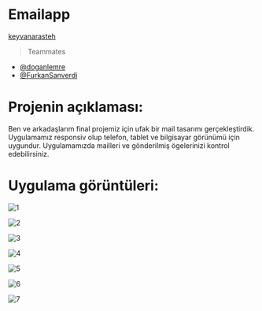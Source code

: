 # Emailapp

[keyvanarasteh](https://github.com/keyvanarasteh)

> Teammates
 - [@doganlemre](https://github.com/doganlemre)
 - [@FurkanSanverdi](https://github.com/FurkanSanverdi)


# Projenin açıklaması:

Ben ve arkadaşlarım final projemiz için ufak bir mail tasarımı gerçekleştirdik. Uygulamamız responsiv olup telefon, tablet ve bilgisayar görünümü için uygundur. Uygulamamızda mailleri ve gönderilmiş ögelerinizi kontrol edebilirsiniz. 

# Uygulama görüntüleri: 

![1](https://github.com/Yido1007/Emailapp/assets/90920588/dfcff9c9-509a-4b58-9373-bc585e8064ca)


![2](https://github.com/Yido1007/Emailapp/assets/90920588/60177322-44a8-4329-8a99-cc5ed167529a)


![3](https://github.com/Yido1007/Emailapp/assets/90920588/ee8d48d2-84cf-4f20-bd3c-ebccffe81134)


![4](https://github.com/Yido1007/Emailapp/assets/90920588/f53da563-c0a6-4192-8afa-1190fef1ee4a)


![5](https://github.com/Yido1007/Emailapp/assets/90920588/81fcee8f-c262-4ea9-978c-5d05a485fdf7)


![6](https://github.com/Yido1007/Emailapp/assets/90920588/63ec9867-94a6-4102-8c51-3cfa3f7c7123)


![7](https://github.com/Yido1007/Emailapp/assets/90920588/a67c0e18-d9e9-4b37-8eb4-1d749b944edc)


